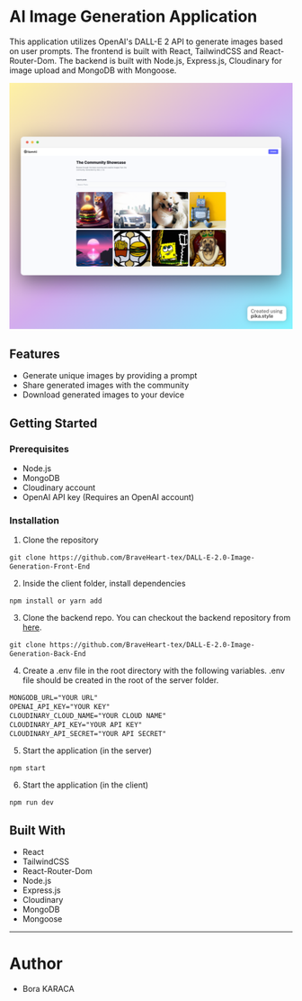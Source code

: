 # AI Image Generation Application

This application utilizes OpenAI's DALL-E 2 API to generate images based on user prompts. The frontend is built with React, TailwindCSS and React-Router-Dom. The backend is built with Node.js, Express.js, Cloudinary for image upload and MongoDB with Mongoose.

![Application live demo](./example.png)

## Features

- Generate unique images by providing a prompt
- Share generated images with the community
- Download generated images to your device

## Getting Started

### Prerequisites

- Node.js
- MongoDB
- Cloudinary account
- OpenAI API key (Requires an OpenAI account)

### Installation

1. Clone the repository

```
git clone https://github.com/BraveHeart-tex/DALL-E-2.0-Image-Generation-Front-End
```

2. Inside the client folder, install dependencies

```
npm install or yarn add
```

3. Clone the backend repo. You can checkout the backend repository from <a href="https://github.com/BraveHeart-tex/DALL-E-2.0-Image-Generation-Back-End" target=_blank>here</a>.

```
git clone https://github.com/BraveHeart-tex/DALL-E-2.0-Image-Generation-Back-End
```


4. Create a .env file in the root directory with the following variables. .env file should be created in the root of the server folder.

```
MONGODB_URL="YOUR URL"
OPENAI_API_KEY="YOUR KEY"
CLOUDINARY_CLOUD_NAME="YOUR CLOUD NAME"
CLOUDINARY_API_KEY="YOUR API KEY"
CLOUDINARY_API_SECRET="YOUR API SECRET"
```

5. Start the application (in the server)

```
npm start
```

6. Start the application (in the client)

```
npm run dev
```

## Built With

- React
- TailwindCSS
- React-Router-Dom
- Node.js
- Express.js
- Cloudinary
- MongoDB
- Mongoose
<hr>

# Author

- Bora KARACA
